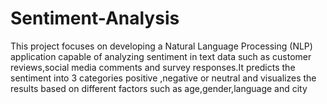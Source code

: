 # Sentiment-Analysis
This project focuses on developing a Natural Language Processing (NLP) application capable of
analyzing sentiment in text data such as customer reviews,social media comments and survey
responses.It predicts the sentiment into 3 categories positive ,negative or neutral and visualizes the
results based on different factors such as age,gender,language and city

